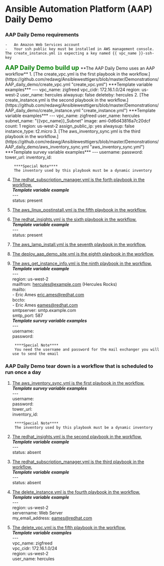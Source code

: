 # Ansible Automation Platform (AAP) Daily Demo
### AAP Daily Demo requirements  
    -   An Amazon Web Services account
    -   Your ssh public key must be installed in AWS management console.  The create_instance.yml is expecting a key named {{ vpc_name }}-ssh-key
<span style="color:green;font-weight:700;font-size:20px">
    AAP Daily Demo build up
</span>
**The AAP Daily Demo uses an AAP workflow**  
1. [The create_vpc.yml is the first playbook in the workflow.](https://github.com/redawg/Ansiblewesttigers/blob/master/Demonstrations/AAP_daily_demo/create_vpc.yml "create_vpc.yml")  
        ***Template variable examples***  
        ---  
        vpc_name: zigfreed  
        vpc_cidr: 172.16.1.0/24  
        region: us-west-2  
        user_name: hercules  
        alwaysup: false  
        deleteby: hercules
2. [The create_instance.yml is the second playbook in the workflow.](https://github.com/redawg/Ansiblewesttigers/blob/master/Demonstrations/AAP_daily_demo/create_instance.yml "create_instance.yml")  
        ***Template variable examples***  
        ---  
        vpc_name: zigfreed  
        user_name: hercules  
        subnet_name: "{{vpc_name}}_Subnet"  
        image: ami-0d6d43816a7c20dcf  
        count: 1  
        region: us-west-2  
        assign_public_ip: yes  
        alwaysup: false  
        instance_type: t2.micro    
3. [The aws_inventory_sync.yml is the third playbook in the workflow.](https://github.com/redawg/Ansiblewesttigers/blob/master/Demonstrations/AAP_daily_demo/aws_inventory_sync.yml "aws_inventory_sync.yml")  
        ***Template survey variable examples***  
        ---  
        username:    
        password:  
        tower_url:  
        inventory_id:  

        ****Special Note****
        The inventory used by this playbook must be a dynamic inventory  
4. [The redhat_subscription_manager.yml is the forth playbook in the workflow.](https://github.com/redawg/Ansiblewesttigers/blob/master/Demonstrations/AAP_daily_demo/redhat_subscription_manager.yml "redhat_subscription_manager.yml")  
        ***Template variable example***  
        ---  
        status: present  
5. [The aws_linux_postinstall.yml is the fifth playbook in the workflow.](https://github.com/redawg/Ansiblewesttigers/blob/master/Demonstrations/AAP_daily_demo/aws_linux_postinstall.yml "aws_linux_postinstall.yml")  
6. [The redhat_insights.yml is the sixth playbook in the workflow.](https://github.com/redawg/Ansiblewesttigers/blob/master/Demonstrations/AAP_daily_demo/redhat_insights.yml "redhat_insights.yml")  
        ***Template variable example***  
        ---  
        status: present  
7. [The aws_lamp_install.yml is the seventh playbook in the workflow.](https://github.com/redawg/Ansiblewesttigers/blob/master/Demonstrations/AAP_daily_demo/aws_lamp_install.yml "aws_lamp_install.yml")  
8. [The deploy_aap_demo_site.yml is the eighth playbook in the workflow.](https://github.com/redawg/Ansiblewesttigers/blob/master/Demonstrations/AAP_daily_demo/deploy_aap_demo_site.yml "deploy_aap_demo_site.yml")  
9. [The aws_get_instance_info.yml is the ninth playbook in the workflow.](https://github.com/redawg/Ansiblewesttigers/blob/master/Demonstrations/AAP_daily_demo/aws_get_instance_info.yml "aws_get_instance_info.yml")  
        ***Template variable example***  
        ---  
        region: us-west-2  
        mailfrom: hercules@example.com (Hercules Rocks)  
        mailto:  
        - Eric Ames <eric.ames@redhat.com>  
        bccto:  
        - Eric Ames <eames@redhat.com>  
        smtpserver: smtp.example.com  
        smtp_port:  587  
        ***Template survey variable examples***  
        ---  
        username:  
        password:  

        ****Special Note****
        You need the username and password for the mail exchanger you will use to send the email    
### AAP Daily Demo tear down is a workflow that is scheduled to run once a day
1. [The aws_inventory_sync.yml is the first playbook in the workflow.](https://github.com/redawg/Ansiblewesttigers/blob/master/Demonstrations/AAP_daily_demo/aws_inventory_sync.yml "aws_inventory_sync.yml")  
        ***Template survey variable examples***  
        ---  
        username:    
        password:  
        tower_url:  
        inventory_id:  

        ****Special Note****
        The inventory used by this playbook must be a dynamic inventory  
2.  [The redhat_insights.yml is the second playbook in the workflow.](https://github.com/redawg/Ansiblewesttigers/blob/master/Demonstrations/AAP_daily_demo/redhat_insights.yml "redhat_insights.yml")  
        ***Template variable example***  
        ---  
        status: absent  
3.  [The redhat_subscription_manager.yml is the third playbook in the workflow.](https://github.com/redawg/Ansiblewesttigers/blob/master/Demonstrations/AAP_daily_demo/redhat_subscription_manager.yml "redhat_subscription_manager.yml")  
        ***Template variable example***  
        ---  
        status: absent  
4.  [The delete_instance.yml is the fourth playbook in the workflow.](https://github.com/redawg/Ansiblewesttigers/blob/master/Demonstrations/AAP_daily_demo/delete_instance.yml "delete_instance.yml")  
        ***Template variable example***  
        ---  
        region: us-west-2  
        servername: Web Server  
        my_email_address: eames@redhat.com  
5. [The delete_vpc.yml is the fifth playbook in the workflow.](https://github.com/redawg/Ansiblewesttigers/blob/master/Demonstrations/AAP_daily_demo/delete_vpc.yml "delete_vpc.yml")  
        ***Template variable examples***  
        ---  
        vpc_name: zigfreed  
        vpc_cidr: 172.16.1.0/24  
        region: us-west-2  
        user_name: hercules  